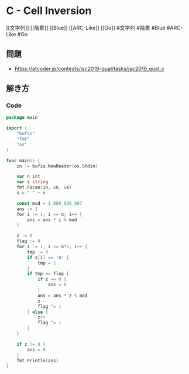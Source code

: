 # C - Cell Inversion
[[文字列]] [[階乗]] [[Blue]] [[ARC-Like]] [[Go]]
#文字列 #階乗 #Blue #ARC-Like #Go 

## 問題
- https://atcoder.jp/contests/jsc2019-qual/tasks/jsc2019_qual_c

## 解き方
### Code
```go
package main

import (
	"bufio"
	"fmt"
	"os"
)

func main() {
	in := bufio.NewReader(os.Stdin)

	var n int
	var s string
	fmt.Fscan(in, &n, &s)
	s = " " + s

	const mod = 1_000_000_007
	ans := 1
	for i := 1; i <= n; i++ {
		ans = ans * i % mod
	}

	z := 0
	flag := 0
	for i := 1; i <= n*2; i++ {
		tmp := 0
		if s[i] == 'B' {
			tmp = 1
		}
		if tmp == flag {
			if z == 0 {
				ans = 0
			}
			ans = ans * z % mod
			z--
			flag ^= 1
		} else {
			z++
			flag ^= 1
		}
	}

	if z != 0 {
		ans = 0
	}
	fmt.Println(ans)
}
```